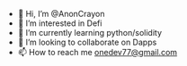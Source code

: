 - 👋 Hi, I’m @AnonCrayon
- 👀 I’m interested in Defi
- 🌱 I’m currently learning python/solidity
- 💞️ I’m looking to collaborate on Dapps
- 📫 How to reach me onedev77@gmail.com

<!---
AnonCrayon/AnonCrayon is a ✨ special ✨ repository because its `README.md` (this file) appears on your GitHub profile.
You can click the Preview link to take a look at your changes.
--->
